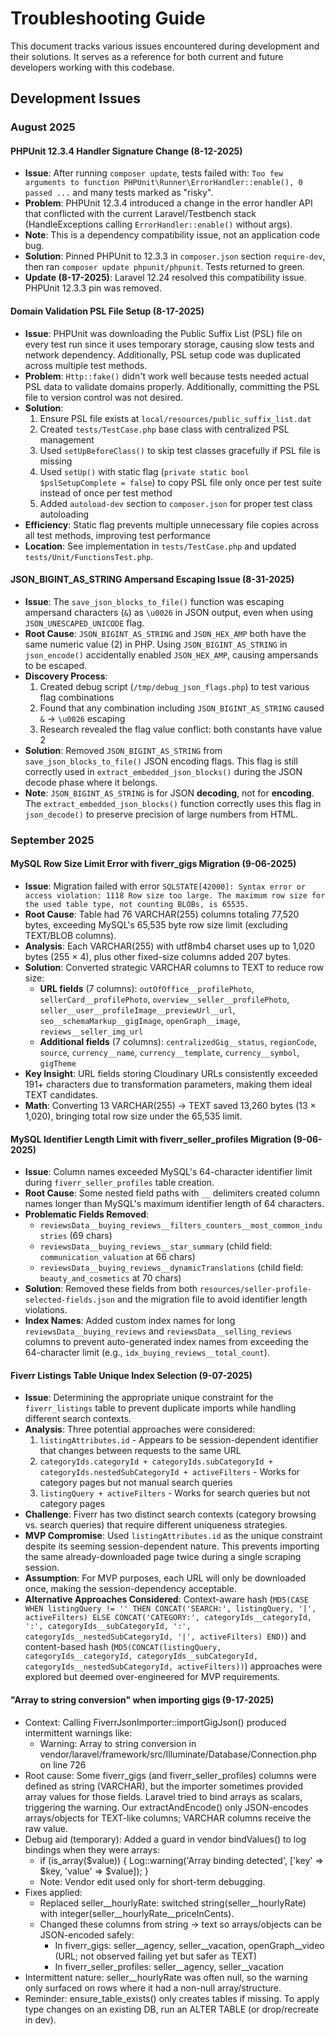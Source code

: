 # Troubleshooting Guide

This document tracks various issues encountered during development and their solutions. It serves as a reference for both current and future developers working with this codebase.

## Development Issues

### August 2025

#### PHPUnit 12.3.4 Handler Signature Change (8-12-2025)
- **Issue**: After running `composer update`, tests failed with: `Too few arguments to function PHPUnit\Runner\ErrorHandler::enable(), 0 passed ...` and many tests marked as "risky".
- **Problem**: PHPUnit 12.3.4 introduced a change in the error handler API that conflicted with the current Laravel/Testbench stack (HandleExceptions calling `ErrorHandler::enable()` without args).
- **Note**: This is a dependency compatibility issue, not an application code bug.
- **Solution**: Pinned PHPUnit to 12.3.3 in `composer.json` section `require-dev`, then ran `composer update phpunit/phpunit`. Tests returned to green.
- **Update (8-17-2025)**: Laravel 12.24 resolved this compatibility issue. PHPUnit 12.3.3 pin was removed.

#### Domain Validation PSL File Setup (8-17-2025)
- **Issue**: PHPUnit was downloading the Public Suffix List (PSL) file on every test run since it uses temporary storage, causing slow tests and network dependency. Additionally, PSL setup code was duplicated across multiple test methods.
- **Problem**: `Http::fake()` didn't work well because tests needed actual PSL data to validate domains properly. Additionally, committing the PSL file to version control was not desired.
- **Solution**:
  1. Ensure PSL file exists at `local/resources/public_suffix_list.dat`
  2. Created `tests/TestCase.php` base class with centralized PSL management
  3. Used `setUpBeforeClass()` to skip test classes gracefully if PSL file is missing
  4. Used `setUp()` with static flag (`private static bool $pslSetupComplete = false`) to copy PSL file only once per test suite instead of once per test method
  5. Added `autoload-dev` section to `composer.json` for proper test class autoloading
- **Efficiency**: Static flag prevents multiple unnecessary file copies across all test methods, improving test performance
- **Location**: See implementation in `tests/TestCase.php` and updated `tests/Unit/FunctionsTest.php`.

#### JSON_BIGINT_AS_STRING Ampersand Escaping Issue (8-31-2025)
- **Issue**: The `save_json_blocks_to_file()` function was escaping ampersand characters (`&`) as `\u0026` in JSON output, even when using `JSON_UNESCAPED_UNICODE` flag.
- **Root Cause**: `JSON_BIGINT_AS_STRING` and `JSON_HEX_AMP` both have the same numeric value (2) in PHP. Using `JSON_BIGINT_AS_STRING` in `json_encode()` accidentally enabled `JSON_HEX_AMP`, causing ampersands to be escaped.
- **Discovery Process**:
  1. Created debug script (`/tmp/debug_json_flags.php`) to test various flag combinations
  2. Found that any combination including `JSON_BIGINT_AS_STRING` caused `&` → `\u0026` escaping
  3. Research revealed the flag value conflict: both constants have value 2
- **Solution**: Removed `JSON_BIGINT_AS_STRING` from `save_json_blocks_to_file()` JSON encoding flags. This flag is still correctly used in `extract_embedded_json_blocks()` during the JSON decode phase where it belongs.
- **Note**: `JSON_BIGINT_AS_STRING` is for JSON **decoding**, not for **encoding**. The `extract_embedded_json_blocks()` function correctly uses this flag in `json_decode()` to preserve precision of large numbers from HTML.

### September 2025

#### MySQL Row Size Limit Error with fiverr_gigs Migration (9-06-2025)
- **Issue**: Migration failed with error `SQLSTATE[42000]: Syntax error or access violation: 1118 Row size too large. The maximum row size for the used table type, not counting BLOBs, is 65535.`
- **Root Cause**: Table had 76 VARCHAR(255) columns totaling 77,520 bytes, exceeding MySQL's 65,535 byte row size limit (excluding TEXT/BLOB columns).
- **Analysis**: Each VARCHAR(255) with utf8mb4 charset uses up to 1,020 bytes (255 × 4), plus other fixed-size columns added 207 bytes.
- **Solution**: Converted strategic VARCHAR columns to TEXT to reduce row size:
  - **URL fields** (7 columns): `outOfOffice__profilePhoto`, `sellerCard__profilePhoto`, `overview__seller__profilePhoto`, `seller__user__profileImage__previewUrl__url`, `seo__schemaMarkup__gigImage`, `openGraph__image`, `reviews__seller_img_url`
  - **Additional fields** (7 columns): `centralizedGig__status`, `regionCode`, `source`, `currency__name`, `currency__template`, `currency__symbol`, `gigTheme`
- **Key Insight**: URL fields storing Cloudinary URLs consistently exceeded 191+ characters due to transformation parameters, making them ideal TEXT candidates.
- **Math**: Converting 13 VARCHAR(255) → TEXT saved 13,260 bytes (13 × 1,020), bringing total row size under the 65,535 limit.

#### MySQL Identifier Length Limit with fiverr_seller_profiles Migration (9-06-2025)
- **Issue**: Column names exceeded MySQL's 64-character identifier limit during `fiverr_seller_profiles` table creation.
- **Root Cause**: Some nested field paths with `__` delimiters created column names longer than MySQL's maximum identifier length of 64 characters.
- **Problematic Fields Removed**:
  - `reviewsData__buying_reviews__filters_counters__most_common_industries` (69 chars)
  - `reviewsData__buying_reviews__star_summary` (child field: `communication_valuation` at 66 chars)
  - `reviewsData__buying_reviews__dynamicTranslations` (child field: `beauty_and_cosmetics` at 70 chars)
- **Solution**: Removed these fields from both `resources/seller-profile-selected-fields.json` and the migration file to avoid identifier length violations.
- **Index Names**: Added custom index names for long `reviewsData__buying_reviews` and `reviewsData__selling_reviews` columns to prevent auto-generated index names from exceeding the 64-character limit (e.g., `idx_buying_reviews__total_count`).

#### Fiverr Listings Table Unique Index Selection (9-07-2025)
- **Issue**: Determining the appropriate unique constraint for the `fiverr_listings` table to prevent duplicate imports while handling different search contexts.
- **Analysis**: Three potential approaches were considered:
  1. `listingAttributes.id` - Appears to be session-dependent identifier that changes between requests to the same URL
  2. `categoryIds.categoryId + categoryIds.subCategoryId + categoryIds.nestedSubCategoryId + activeFilters` - Works for category pages but not manual search queries
  3. `listingQuery + activeFilters` - Works for search queries but not category pages
- **Challenge**: Fiverr has two distinct search contexts (category browsing vs. search queries) that require different uniqueness strategies.
- **MVP Compromise**: Used `listingAttributes.id` as the unique constraint despite its seeming session-dependent nature. This prevents importing the same already-downloaded page twice during a single scraping session.
- **Assumption**: For MVP purposes, each URL will only be downloaded once, making the session-dependency acceptable.
- **Alternative Approaches Considered**: Context-aware hash (`MD5(CASE WHEN listingQuery != '' THEN CONCAT('SEARCH:', listingQuery, '|', activeFilters) ELSE CONCAT('CATEGORY:', categoryIds__categoryId, ':', categoryIds__subCategoryId, ':', categoryIds__nestedSubCategoryId, '|', activeFilters) END)`) and content-based hash (`MD5(CONCAT(listingQuery, categoryIds__categoryId, categoryIds__subCategoryId, categoryIds__nestedSubCategoryId, activeFilters))`) approaches were explored but deemed over-engineered for MVP requirements.

#### "Array to string conversion" when importing gigs (9-17-2025)
- Context: Calling FiverrJsonImporter::importGigJson() produced intermittent warnings like:
  - Warning: Array to string conversion in vendor/laravel/framework/src/Illuminate/Database/Connection.php on line 726
- Root cause: Some fiverr_gigs (and fiverr_seller_profiles) columns were defined as string (VARCHAR), but the importer sometimes provided array values for those fields. Laravel tried to bind arrays as scalars, triggering the warning. Our extractAndEncode() only JSON-encodes arrays/objects for TEXT-like columns; VARCHAR columns receive the raw value.
- Debug aid (temporary): Added a guard in vendor bindValues() to log bindings when they were arrays:
  - if (is_array($value)) { Log::warning('Array binding detected', ['key' => $key, 'value' => $value]); }
  - Note: Vendor edit used only for short-term debugging.
- Fixes applied:
  - Replaced seller__hourlyRate: switched string(seller__hourlyRate) with integer(seller__hourlyRate__priceInCents).
  - Changed these columns from string → text so arrays/objects can be JSON-encoded safely:
    - In fiverr_gigs: seller__agency, seller__vacation, openGraph__video (URL; not observed failing yet but safer as TEXT)
    - In fiverr_seller_profiles: seller__agency, seller__vacation
- Intermittent nature: seller__hourlyRate was often null, so the warning only surfaced on rows where it had a non-null array/structure.
- Reminder: ensure_table_exists() only creates tables if missing. To apply type changes on an existing DB, run an ALTER TABLE (or drop/recreate in dev).